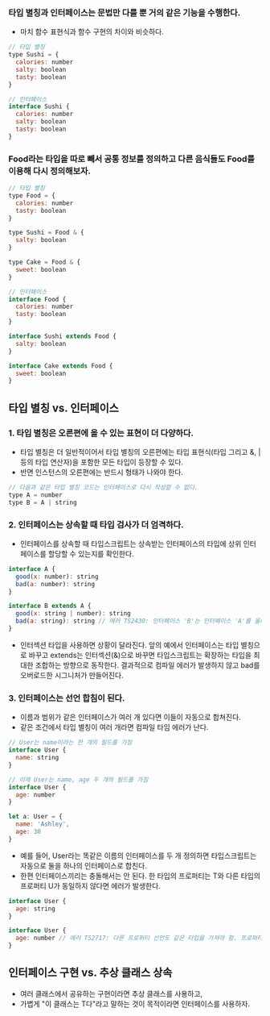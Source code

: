 ### 타입 별칭과 인터페이스는 문법만 다를 뿐 거의 같은 기능을 수행한다.

- 마치 함수 표현식과 함수 구현의 차이와 비슷하다.

```javascript
// 타입 별칭
type Sushi = {
  calories: number
  salty: boolean
  tasty: boolean
}

// 인터페이스
interface Sushi {
  calories: number
  salty: boolean
  tasty: boolean
}
```

### Food라는 타입을 따로 빼서 공통 정보를 정의하고 다른 음식들도 Food를 이용해 다시 정의해보자.

```javascript
// 타입 별칭
type Food = {
  calories: number
  tasty: boolean
}

type Sushi = Food & {
  salty: boolean
}

type Cake = Food & {
  sweet: boolean
}

// 인터페이스
interface Food {
  calories: number
  tasty: boolean
}

interface Sushi extends Food {
  salty: boolean
}

interface Cake extends Food {
  sweet: boolean
}
```

## 타입 별칭 vs. 인터페이스

### 1. 타입 별칭은 오른편에 올 수 있는 표현이 더 다양하다.

- 타입 별칭은 더 일반적이어서 타입 별칭의 오른편에는 타입 표현식(타입 그리고 &, | 등의 타입 연산자)을 포함한 모든 타입이 등장할 수 있다.
- 반면 인스턴스의 오른편에는 반드시 형태가 나와야 한다.

```javascript
// 다음과 같은 타입 별칭 코드는 인터페이스로 다시 작성할 수 없다.
type A = number
type B = A | string
```

### 2. 인터페이스는 상속할 때 타입 검사가 더 엄격하다.

- 인터페이스를 상속할 때 타입스크립트는 상속받는 인터페이스의 타입에 상위 인터페이스를 할당할 수 있는지를 확인한다.

```javascript
interface A {
  good(x: number): string
  bad(a: number): string
}

interface B extends A {
  good(x: string | number): string
  bad(a: string): string // 에러 TS2430: 인터페이스 'B'는 인터페이스 'A'를 올바르게 상속받지 않음. 'number' 타입은 'string' 타입에 할당할 수 없음
}
```

- 인터섹션 타입을 사용하면 상황이 달라진다. 앞의 예에서 인터페이스는 타입 별칭으로 바꾸고 extends는 인터섹션(&)으로 바꾸면 타입스크립트는 확장하는 타입을 최대한 조합하는 방향으로 동작한다. 결과적으로 컴파일 에러가 발생하지 않고 bad를 오버로드한 시그니처가 만들어진다.

### 3. 인터페이스는 선언 합침이 된다.

- 이름과 범위가 같은 인터페이스가 여러 개 있다면 이들이 자동으로 합쳐진다.
- 같은 조건에서 타입 별칭이 여러 개라면 컴파일 타임 에러가 난다.

```javascript
// User는 name이라는 한 개의 필드를 가짐
interface User {
  name: string
}

// 이제 User는 name, age 두 개의 필드를 가짐
interface User {
  age: number
}

let a: User = {
  name: 'Ashley',
  age: 30
}
```

- 예를 들어, User라는 똑같은 이름의 인터페이스를 두 개 정의하면 타입스크립트는 자동으로 둘을 하나의 인터페이스로 합친다.
- 한편 인터페이스끼리는 충돌해서는 안 된다. 한 타입의 프로퍼티는 T와 다른 타입의 프로퍼티 U가 동일하지 않다면 에러가 발생한다.

```javascript
interface User {
  age: string
}

interface User {
  age: number // 에러 TS2717: 다른 프로퍼티 선언도 같은 타입을 가져야 함. 프로퍼티 'age'는 반드시 'string' 타입이어야 하는데 'number' 타입으로 선언됨
}
```

## 인터페이스 구현 vs. 추상 클래스 상속

- 여러 클래스에서 공유하는 구현이라면 추상 클래스를 사용하고,
- 가볍게 "이 클래스는 T다"라고 말하는 것이 목적이라면 인터페이스를 사용하자.
